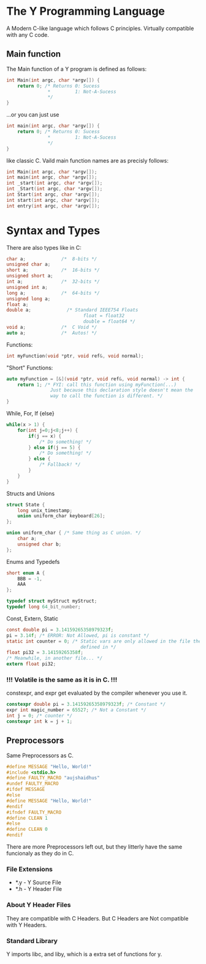 # The Y Programming Language
A Modern C-like language which follows C principles. Virtually compatible with
any C code.

## Main function
The Main function of a Y program is defined as follows:
```c
int Main(int argc, char *argv[]) {
    return 0; /* Returns 0: Sucess
               *         1: Not-A-Sucess
               */
}
```
...or you can just use
```c
int main(int argc, char *argv[]) {
    return 0; /* Returns 0: Sucess
               *         1: Not-A-Sucess
               */
}
```
like classic C. Vaild main function names are as precisly follows:
```c
int Main(int argc, char *argv[]);
int main(int argc, char *argv[]);
int _start(int argc, char *argv[]);
int _Start(int argc, char *argv[]);
int Start(int argc, char *argv[]);
int start(int argc, char *argv[]);
int entry(int argc, char *argv[]);
```
# Syntax and Types

There are also types like in C:
```c
char a;             /*  8-bits */
unsigned char a;
short a;            /*  16-bits */
unsigned short a;
int a;              /*  32-bits */
unsigned int a;
long a;             /*  64-bits */
unsigned long a;
float a;
double a;             /* Standard IEEE754 Floats
                            float = float32
                            double = float64 */
void a;             /*  C Void */
auto a;             /*  Autos! */
```
Functions:

```c
int myFunction(void *ptr, void ref&, void normal);
```
"Short" Functions:
```cpp
auto myFunction = [&](void *ptr, void ref&, void normal) -> int {
    return 1; /* FYI: call this function using myFunction(...)
                Just because this declaration style doesn't mean the
                way to call the function is different. */
}
```
While, For, If {else}
```c
while(x > 1) {
    for(int j=0;j<8;j++) {
        if(j == x) {
            /* Do something! */
        } else if(j == 5) {
            /* Do something! */
        } else {
            /* Fallback! */
        }
    }
}
```
Structs and Unions
```c
struct State {
    long unix_timestamp;
    union uniform_char keyboard[26];
};

union uniform_char { /* Same thing as C union. */
    char a;
    unsigned char b;
};
```
Enums and Typedefs
```cpp
short enum A {
    BBB = -1,
    AAA
};

typedef struct myStruct myStruct;
typedef long 64_bit_number;
```
Const, Extern, Static
```c
const double pi = 3.14159265358979323f;
pi = 3.14f; /* ERROR: Not Allowed, pi is constant */
static int counter = 0; /* Static vars are only allowed in the file they are
                           defined in */
float pi32 = 3.14159265358f;
/* Meanwhile, in another file... */
extern float pi32;
```
### !!! Volatile is the same as it is in C. !!!
constexpr, and expr get evaluated by the compiler whenever you use it.
```cpp
constexpr double pi = 3.14159265358979323f; /* Constant */
expr int magic_number = 65527; /* Not a Constant */
int j = 0; /* counter */
constexpr int k = j + 1;
```
## Preprocessors
Same Preprocessors as C.
```c
#define MESSAGE "Hello, World!"
#include <stdio.h>
#define FAULTY_MACRO "aujshaidhus"
#undef FAULTY_MACRO
#ifdef MESSAGE
#else
#define MESSAGE "Hello, World!"
#endif
#ifndef FAULTY_MACRO
#define CLEAN 1
#else
#define CLEAN 0
#endif
```
There are more Preprocessors left out, but they litterly have the same funcionaly as they do in C.

### File Extensions
* *.y - Y Source File
* *.h - Y Header File
### About Y Header Files
They are compatible with C Headers. But C Headers are Not
compatible with Y Headers.
### Standard Library
Y imports libc, and liby, which is a extra set of functions for y.
